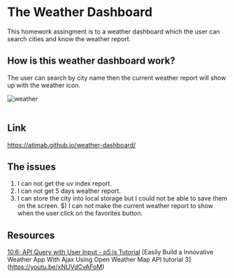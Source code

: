 # The Weather Dashboard
This homework assingment is to a weather dashboard which the user can search cities and know the weather report.

## How is this weather dashboard work?
The user can search by city name then the current weather report will show up with the weather icon.

![weather](https://user-images.githubusercontent.com/64511825/86411589-64b77c80-bc7a-11ea-8944-1de522078c8f.png)<br> <br>



## Link
https://atimab.github.io/weather-dashboard/

## The issues 
1) I can not get the uv index report.
2) I can not get 5 days weather report.
3) I can store the city into local storage but I could not be able to save them on the screen.
$) I can not make the current weather report to show when the user click on the favorites button.

## Resources
[10.6: API Query with User Input - p5.js Tutorial](https://youtu.be/4UoUqnjUC2c)
[Easily Build a Innovative Weather App With Ajax Using Open Weather Map API tutorial 3] (https://youtu.be/xNUVdCvAFoM)

